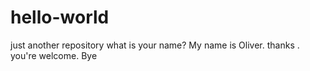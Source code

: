 # hello-world
just another repository
what is your name?
My name is Oliver.
thanks .
you're welcome.
Bye
